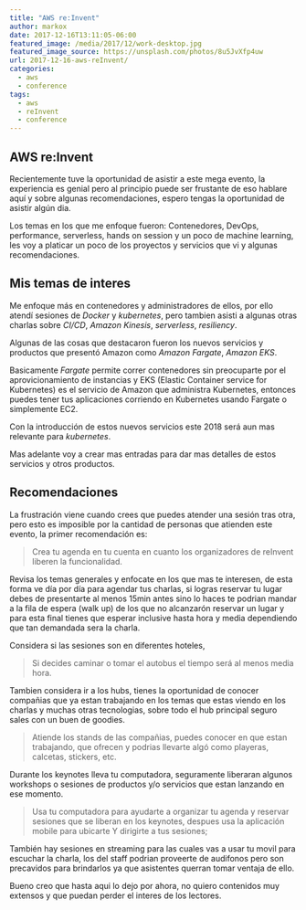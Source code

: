 ```yaml
---
title: "AWS re:Invent"
author: markox
date: 2017-12-16T13:11:05-06:00
featured_image: /media/2017/12/work-desktop.jpg
featured_image_source: https://unsplash.com/photos/8u5JvXfp4uw
url: 2017-12-16-aws-reInvent/
categories:
  - aws
  - conference
tags:
  - aws
  - reInvent
  - conference
---
```


## AWS re:Invent

Recientemente tuve la oportunidad de asistir a este mega evento, la experiencia es genial pero al principio puede ser frustante de eso hablare aquí y sobre algunas recomendaciones, espero tengas la oportunidad de asistir algún dia.

Los temas en los que me enfoque fueron: Contenedores, DevOps, performance, serverless, hands on session y un poco de machine learning, les voy a platicar un poco de los proyectos y servicios que vi y algunas recomendaciones.

## Mis temas de interes

Me enfoque más en contenedores y administradores de ellos, por ello atendí sesiones de _Docker_ y _kubernetes_, pero tambien asisti a algunas otras charlas sobre _CI/CD_, _Amazon Kinesis_, _serverless_, _resiliency_.

Algunas de las cosas que destacaron fueron los nuevos servicios y productos que presentó Amazon como _Amazon Fargate_, _Amazon EKS_.

Basicamente _Fargate_ permite correr contenedores sin preocuparte por el aprovicionamiento de instancias y EKS (Elastic Container service for Kubernetes) es el servicio de Amazon que administra Kubernetes, entonces puedes tener tus aplicaciones corriendo en Kubernetes usando Fargate o simplemente EC2.

Con la introducción de estos nuevos servicios este 2018 será aun mas relevante para _kubernetes_.

Mas adelante voy a crear mas entradas para dar mas detalles de estos servicios y otros productos.

## Recomendaciones

La frustración viene cuando crees que puedes atender una sesión tras otra, pero esto es imposible por la cantidad de personas que atienden este evento, la primer recomendación es:

> Crea tu agenda en tu cuenta en cuanto los organizadores de reInvent liberen la funcionalidad.

Revisa los temas generales y enfocate en los que mas te interesen, de esta forma ve día por día para agendar tus charlas, si logras reservar tu lugar debes de presentarte al menos 15min antes sino lo haces te podrian mandar a la fila de espera (walk up) de los que no alcanzarón reservar un lugar y para esta final tienes que esperar inclusive hasta hora y media dependiendo que tan demandada sera la charla.


Considera si las sesiones son en diferentes hoteles,

> Si decides caminar o tomar el autobus el tiempo será al menos media hora.


Tambien considera ir a los hubs, tienes la oportunidad de conocer compañias que ya estan trabajando en los temas que estas viendo en los charlas y muchas otras tecnologias, sobre todo el hub principal seguro sales con un buen de goodies.

> Atiende los stands de las compañias, puedes conocer en que estan trabajando, que ofrecen y podrias llevarte algó como playeras, calcetas, stickers, etc.


Durante los keynotes lleva tu computadora, seguramente liberaran algunos workshops o sesiones de productos y/o servicios que estan lanzando en ese momento.

> Usa tu computadora para ayudarte a organizar tu agenda y reservar sesiones que se liberan en los keynotes, despues usa la aplicación mobile para ubicarte Y dirigirte a tus sesiones;

También hay sesiones en streaming para las cuales vas a usar tu movil para escuchar la charla, los del staff podrian proveerte de audifonos pero son precavidos para brindarlos ya que asistentes querran tomar ventaja de ello.


Bueno creo que hasta aqui lo dejo por ahora, no quiero contenidos muy extensos y que puedan perder el interes de los lectores.
